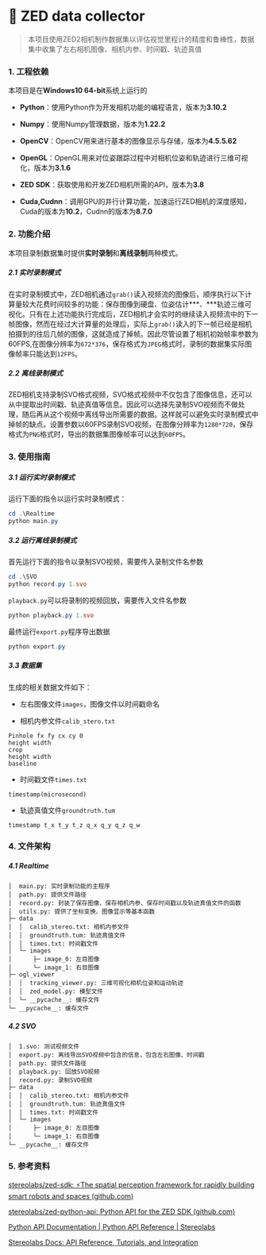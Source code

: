 # :camera_flash: ZED data collector 

> 本项目使用ZED2相机制作数据集以评估视觉里程计的精度和鲁棒性，数据集中收集了左右相机图像、相机内参、时间戳、轨迹真值

### 1. 工程依赖

本项目是在**Windows10 64-bit**系统上运行的

- **Python**：使用Python作为开发相机功能的编程语言，版本为**3.10.2**

- **Numpy**：使用Numpy管理数据，版本为**1.22.2**

- **OpenCV**：OpenCV用来进行基本的图像显示与存储，版本为**4.5.5.62**
- **OpenGL**：OpenGL用来对位姿跟踪过程中对相机位姿和轨迹进行三维可视化，版本为**3.1.6**

- **ZED SDK**：获取使用和开发ZED相机所需的API，版本为**3.8**

- **Cuda,Cudnn**：调用GPU的并行计算功能，加速运行ZED相机的深度感知，Cuda的版本为**10.2**，Cudnn的版本为**8.7.0**

### 2. 功能介绍

本项目录制数据集时提供**实时录制**和**离线录制**两种模式。

##### 2.1 实时录制模式

在实时录制模式中，ZED相机通过`grab()`读入视频流的图像后，顺序执行以下计算量较大花费时间较多的功能：保存图像到硬盘、位姿估计***、***轨迹三维可视化。只有在上述功能执行完成后，ZED相机才会实时的继续读入视频流中的下一帧图像，然而在经过大计算量的处理后，实际上`grab()`读入的下一帧已经是相机拍摄到的往后几帧的图像，这就造成了掉帧。因此尽管设置了相机初始帧率参数为60FPS,在图像分辨率为`672*376`，保存格式为`JPEG`格式时，录制的数据集实际图像帧率只能达到`12FPS`。

##### 2.2 离线录制模式

ZED相机支持录制SVO格式视频，SVO格式视频中不仅包含了图像信息，还可以从中提取出时间戳、轨迹真值等信息。因此可以选择先录制SVO视频而不做处理，随后再从这个视频中离线导出所需要的数据。这样就可以避免实时录制模式中掉帧的缺点。设置参数以60FPS录制SVO视频，在图像分辨率为`1280*720`，保存格式为`PNG`格式时，导出的数据集图像帧率可以达到`60FPS`。

### 3. 使用指南

##### 3.1 运行实时录制模式

运行下面的指令以运行实时录制模式：

```powershell
cd .\Realtime
python main.py
```

##### 3.2 运行离线录制模式

首先运行下面的指令以录制SVO视频，需要传入录制文件名参数

```powershell
cd .\SVO
python record.py 1.svo
```

`playback.py`可以将录制的视频回放，需要传入文件名参数

```powershell
python playback.py 1.svo
```

最终运行`export.py`程序导出数据

```powershell
python export.py
```

##### 3.3 数据集

生成的相关数据文件如下：

- 左右图像文件`images`，图像文件以时间戳命名

- 相机内参文件`calib_stero.txt`

```
Pinhole fx fy cx cy 0
height width
crop
height width
baseline
```

- 时间戳文件`times.txt`

```
timestamp(microsecond)
```

- 轨迹真值文件`groundtruth.tum`

```
timestamp t_x t_y t_z q_x q_y q_z q_w
```

### 4. 文件架构

##### 4.1 Realtime

```
│  main.py: 实时录制功能的主程序
│  path.py: 提供文件路径
│  record.py: 封装了保存图像、保存相机内参、保存时间戳以及轨迹真值文件的函数
│  utils.py: 提供了坐标变换、图像显示等基本函数
├─ data
│  │  calib_stereo.txt: 相机内参文件
│  │  groundtruth.tum: 轨迹真值文件
│  │  times.txt: 时间戳文件
│  └─ images
│      ├─ image_0: 左目图像
│      └─ image_1: 右目图像
├─ ogl_viewer
│  │  tracking_viewer.py: 三维可视化相机位姿和运动轨迹
│  │  zed_model.py: 模型文件
│  └─ __pycache__: 缓存文件
└─ __pycache__: 缓存文件

```

##### 4.2 SVO

```
│  1.svo: 测试视频文件
│  export.py: 离线导出SVO视频中包含的信息，包含左右图像、时间戳
│  path.py: 提供文件路径
│  playback.py: 回放SVO视频
│  record.py: 录制SVO视频
├─ data
│  │  calib_stereo.txt: 相机内参文件
│  │  groundtruth.tum: 轨迹真值文件
│  │  times.txt: 时间戳文件
│  └─ images
│      ├─ image_0: 左目图像
│      └─ image_1: 右目图像
└─ __pycache__: 缓存文件
```

### 5. 参考资料

[stereolabs/zed-sdk: ⚡️The spatial perception framework for rapidly building smart robots and spaces (github.com)](https://github.com/stereolabs/zed-sdk)

[stereolabs/zed-python-api: Python API for the ZED SDK (github.com)](https://github.com/stereolabs/zed-python-api)

[Python API Documentation | Python API Reference | Stereolabs](https://www.stereolabs.com/docs/api/python/)

[Stereolabs Docs: API Reference, Tutorials, and Integration](https://www.stereolabs.com/docs/)